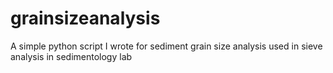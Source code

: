 # grainsizeanalysis
A simple python script I wrote for sediment grain size analysis used in sieve analysis in sedimentology lab
